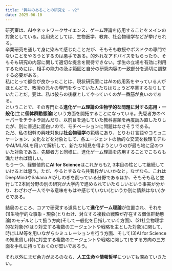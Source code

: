 ```yaml
---
title: "興味のあることの研究を - v2"
date: 2025-06-10
---
```


研究室は、AIやネットワークサイエンス、ゲーム理論を応用することをメインの対象としている。応用先としては、生物医学、教育、社会物理学などが挙げられる。  
卒業研究を通して身に染みて感じたことだが、そもそも教授やポスドクの専門でないことをやろうとするのは悪手である。的外れなアドバイスをもらったり、そもそも研究の内容に関して適切な提言を期待できない。学生の立場を有効に利用するためには、相手の能力の及ぶ範囲と自分の研究内容の一致部分を適切に調整する必要がある。  
私にとって都合が良かったことは、現状研究室にはAIの応用系をやっている人がほとんどで、教授の元々の専門をやっていた人たちはちょうど卒業するなりしていたことだ。要は、私は彼らの後継としてやっていくのが一番筋が良いのである。  
ということで、その専門たる**進化ゲーム理論の生物学的な問題に対する応用・一般化**(主に**個体群動態論**)という方面を開拓することになっている。先駆者方のペーパーをチラホラ読んだり、以前目を通していた教科書類を再度読み直したりしたが、別に普通に面白いので、モチベーションに問題はなさそうである。  
ただ、私の根幹の興味対象は**社会物理学**の範疇にあり、とりわけ言語やコミュニケーション、文化などを対象として、各エージェントの動的な交流を数理モデルやAI/ML/SLを用いて解析して、新たな知見を得ようというのが最も地に足のついた対象である。先駆者方と同様に、進化ゲーム理論を応用することでこちらも満たせれば嬉しい。  
もう一つ、経験値的に**AI for Science**はこれからも2, 3本目の柱として継続していけるとは思う。ただ、やるとするなら共著枠がいいかなと。なぜなら、これはDeepMindやSakana AIがしのぎを削っている分野であるほか、そもそも私と並行して2本同分野の別の研究が大学内で進められていたらしいという事実が分かり、わざわざ一人でやる意味をもはや感じていない(というか別に情熱はない)からである。

結局のところ、コアで研究する道具として**進化ゲーム理論**が位置され、それを(1)生物学的な事象・現象(とりわけ、対立する複数の戦略が存在する個体群動態論)のモデルとして扱う方向(そして一般化を目指していく方面)、(2)社会物理学的な対象(やはり対立する複数のエージェントや戦略を主とした対象)に関して、時にLLM等を用いながらシミュレーションを行う方面、そして(3)AI for Scienceの知恵貸し(特に対立する複数のエージェントや戦略に関して)をする方向の三方面を手札に持っておくのが堅いであろう。

それ以外にまだ余力があるのなら、**人工生命**や**情報哲学**についても深めていきたい。